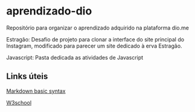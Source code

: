 # aprendizado-dio
 Repositório para organizar o aprendizado adquirido na plataforma dio.me

Estragão: Desafio de projeto para clonar a interface do site principal do Instagram, modificado para parecer um site dedicado à erva Estragão.

Javascript: Pasta dedicada as atividades de Javascript

## Links úteis

[Markdown basic syntax](https://www.markdownguide.org/basic-syntax/)

[W3school](https://www.w3schools.com/)
